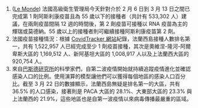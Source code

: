 1. ([Le Monde](https://bit.ly/3wDCi1f)) 法國高級衛生管理局今天針對介於 2 月 6 日到 3 月 13 日之間已完成第 1 劑阿斯利康疫苗且為 55 歲以下的接種者（共計有 533,302 人）建議，在兩劑疫苗間隔 12 週的時間後，第 2 劑疫苗可接種以 RNA 疫苗為主的輝瑞或莫德納。55 歲以上的接種者則可繼續接種阿斯利康疫苗第 2 劑。
1. 法國疫苗接種情況：根據 [CovidTracker 網站](https://covidtracker.fr/vaccintracker)紀錄，法蘭西島接種人數排名第一，共有 1,522,957 人已經完成至少 1 劑疫苗接種，其次是奧維涅-隆河-阿爾卑斯大區的 1,169,512 人、新阿基坦大區的 1,008,917 人以及上法蘭西大區的 920,754 人。
1. 來自[巴斯德研究所](https://bit.ly/2Qbhtcy)的科學家們，自第二波疫情開始就持續追蹤疫情進化並確認感染人口的比例。使用演算的模型讓他們可以獲得每個地區的感染人口百分比。截至 3 月 22 日的數據顯示，法蘭西島無疑是排名第一的大區，共有 36.5% 的人口感染，接著則是 PACA 大區的 28.1%、大東部大區的 23.3% 與上法蘭西的 21.9%，這些地區也是自第一波疫情以來病毒傳播最嚴重的區域。